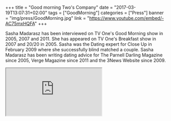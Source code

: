 +++
title = "Good morning Two's Company"
date = "2017-03-19T13:07:31+02:00"
tags = ["GoodMorning"]
categories = ["Press"]
banner = "img/press/GoodMorning.jpg"
link = "https://www.youtube.com/embed/-AC75mxHQFA"
+++

Sasha Madarasz has been interviewed on TV One's Good Morning show in 2005, 2007 and 2011. She has appeared on TV One's Breakfast show in 2007 and 20/20 in 2005. Sasha was the Dating expert for Close Up in February 2009 where she successfully blind matched a couple. Sasha Madarasz has been writing dating advice for The Parnell Darling Magazine since 2005, Verge Magazine since 2011 and the 3News Website since 2009.

<div class="embed-responsive embed-responsive-4by3">
  <iframe class="embed-responsive-item" src="https://www.youtube.com/embed/-AC75mxHQFA"></iframe>
</div>